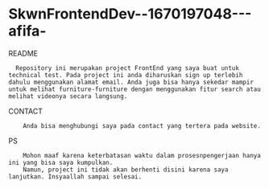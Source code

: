 # SkwnFrontendDev--1670197048---afifa-

README

      Repository ini merupakan project FrontEnd yang saya buat untuk technical test. Pada project ini anda diharuskan sign up terlebih dahulu menggunakan alamat email. Anda juga bisa hanya sekedar mampir untuk melihat furniture-furniture dengan menggunakan fitur search atau melihat videonya secara langsung.

CONTACT

        Anda bisa menghubungi saya pada contact yang tertera pada website.
        
PS

        Mohon maaf karena keterbatasan waktu dalam prosesnpengerjaan hanya ini yang bisa saya kumpulkan.
        Namun, project ini tidak akan berhenti disini karena saya lanjutkan. Insyaallah sampai selesai.
